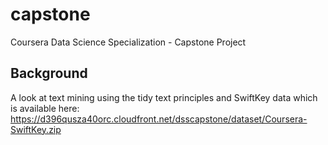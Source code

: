 # capstone
Coursera Data Science Specialization - Capstone Project

## Background
A look at text mining using the tidy text principles and
SwiftKey data which is available here:
https://d396qusza40orc.cloudfront.net/dsscapstone/dataset/Coursera-SwiftKey.zip


